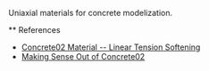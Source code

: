 Uniaxial materials for concrete modelization.

** References

- [Concrete02 Material -- Linear Tension Softening](https://opensees.berkeley.edu/wiki/index.php/Concrete02_Material_--_Linear_Tension_Softening)
- [Making Sense Out of Concrete02](https://portwooddigital.com/2021/08/22/making-sense-out-of-concrete02/)
